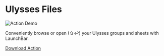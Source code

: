# Ulysses Files

![Action Demo](https://raw.githubusercontent.com/mlinzner/LaunchBarActions/master/resources/Ulysses.gif)

Conveniently browse or open (⇧↩) your Ulysses groups and sheets with LaunchBar. 

[Download Action](https://github.com/mlinzner/LaunchBarActions/blob/master/actions/Ulysses%20Files/packages/Ulysses%20Files.lbaction?raw=true)